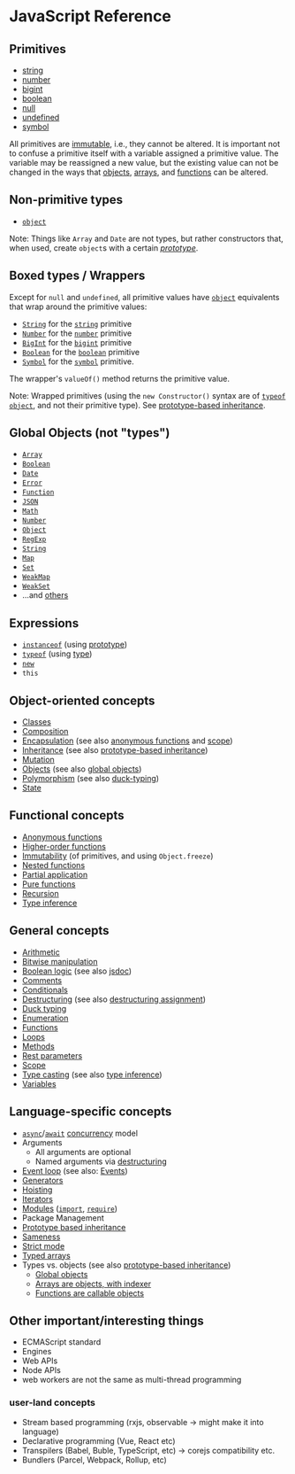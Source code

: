 # JavaScript Reference

## Primitives

- [string][type-string]
- [number][type-number]
- [bigint][type-bigint]
- [boolean][type-boolean]
- [null][type-null]
- [undefined][type-undefined]
- [symbol][type-symbol]

All primitives are [immutable][concept-immutable], i.e., they cannot be altered. It is important not to confuse a primitive itself with a variable assigned a primitive value. The variable may be reassigned a new value, but the existing value can not be changed in the ways that [objects][type-object], [arrays][type-array], and [functions][type-function] can be altered.

## Non-primitive types

- [`object`][type-object]

Note: Things like `Array` and `Date` are not types, but rather constructors that, when used, create `object`s with a certain [_prototype_][concept-prototype-inheritance].

## Boxed types / Wrappers

Except for `null` and `undefined`, all primitive values have [`object`][type-object] equivalents that wrap around the primitive values:

- [`String`][global-object-string] for the [`string`][type-string] primitive
- [`Number`][global-object-number] for the [`number`][type-number] primitive
- [`BigInt`][global-object-bigint] for the [`bigint`][type-bigint] primitive
- [`Boolean`][global-object-boolean] for the [`boolean`][type-boolean] primitive
- [`Symbol`][global-object-symbol] for the [`symbol`][type-symbol] primitive.

The wrapper's `valueOf()` method returns the primitive value.

Note: Wrapped primitives (using the `new Constructor()` syntax are of [`typeof`][keyword-typeof] [`object`][type-object], and not their primitive type). See [prototype-based inheritance][concept-prototype-inheritance].

[type-array]: ../../../reference/types/array.md
[type-bigint]: ../../../reference/types/big_integer.md
[type-boolean]: ../../../reference/types/boolean.md
[type-function]: ../../../reference/types/function.md
[type-null]: ../../../reference/types/null.md
[type-number]: ../../../reference/types/number.md
[type-object]: ../../../reference/types/object.md
[type-string]: ../../../reference/types/string.md
[type-symbol]: ../../../reference/types/symbol.md
[type-undefined]: ../../../reference/concepts/undefined.md

## Global Objects (not "types")

- [`Array`][global-object-array]
- [`Boolean`][global-object-boolean]
- [`Date`][global-object-date]
- [`Error`][global-object-error]
- [`Function`][global-object-function]
- [`JSON`][global-object-json]
- [`Math`][global-object-math]
- [`Number`][global-object-number]
- [`Object`][global-object-object]
- [`RegExp`][global-object-regexp]
- [`String`][global-object-string]
- [`Map`][global-object-map]
- [`Set`][global-object-set]
- [`WeakMap`][global-object-weakmap]
- [`WeakSet`][global-object-weakset]
- ...and [others][concept-global-objects]

[global-object-array]: ./objects/array.md
[global-object-boolean]: ./objects/boolean.md
[global-object-bigint]: ./objects/bigint.md
[global-object-date]: ./objects/date.md
[global-object-error]: ./objects/error.md
[global-object-function]: ./objects/function.md
[global-object-json]: ./objects/json.md
[global-object-map]: ./objects/map.md
[global-object-math]: ./objects/math.md
[global-object-number]: ./objects/number.md
[global-object-object]: ./objects/object.md
[global-object-promise]: ./objects/promise.md
[global-object-regexp]: ./objects/regexp.md
[global-object-set]: ./objects/set.md
[global-object-string]: ./objects/string.md
[global-object-symbol]: ./objects/symbol.md
[global-object-typed-array]: ./objects/typed-array.md
[global-object-weakmap]: ./objects/weakmap.md
[global-object-weakset]: ./objects/weakset.md

## Expressions

- [`instanceof`][keyword-instanceof] (using [prototype][concept-prototype-inheritance])
- [`typeof`][keyword-typeof] (using [type][concept-prototype-inheritance])
- [`new`][keyword-new]
- `this`

## Object-oriented concepts

- [Classes][concept-classes]
- [Composition][concept-composition]
- [Encapsulation][concept-encapsulation] (see also [anonymous functions][concept-anonymous-functions] and [scope][concept-scope])
- [Inheritance][concept-inheritance] (see also [prototype-based inheritance][concept-prototype-inheritance])
- [Mutation][concept-mutation]
- [Objects][concept-objects] (see also [global objects][concept-global-objects])
- [Polymorphism][concept-polymorphism] (see also [duck-typing][concept-duck-typing])
- [State][concept-state]

[concept-classes]: ../../../reference/concepts/classes.md
[concept-composition]: ../../../reference/concepts/composition.md
[concept-encapsulation]: ../../../reference/concepts/encapsulation.md
[concept-inheritance]: ../../../reference/concepts/inheritance.md
[concept-mutation]: ../../../reference/concepts/mutation.md
[concept-objects]: ../../../reference/concepts/objects.md
[concept-polymorphism]: ../../../reference/concepts/polymorphism.md
[concept-state]: ../../../reference/concepts/state.md

## Functional concepts

- [Anonymous functions][concept-anonymous-functions]
- [Higher-order functions][concept-higher-order-functions]
- [Immutability][concept-immutable] (of primitives, and using `Object.freeze`)
- [Nested functions][concept-nested-functions]
- [Partial application][concept-partial-application]
- [Pure functions][concept-pure-functions]
- [Recursion][concept-recursion]
- [Type inference][concept-type-inference]

[concept-anonymous-functions]: ../../../reference/concepts/anonymous_functions.md
[concept-higher-order-functions]: ../../../reference/concepts/higher_order_functions.md
[concept-immutable]: ../../../reference/concepts/immutability.md
[concept-nested-functions]: ../../../reference/concepts/nested_functions.md
[concept-partial-application]: ../../../reference/concepts/partial_application.md
[concept-pure-functions]: ../../../reference/concepts/pure_functions.md
[concept-recursion]: ../../../reference/concepts/recursion.md
[concept-type-inference]: ../../../reference/concepts/type_inference.md

## General concepts

- [Arithmetic][concept-arithmetic]
- [Bitwise manipulation][concept-bitwise-manipulation]
- [Boolean logic][concept-boolean-logic] (see also [jsdoc][platforms-jsdoc])
- [Comments][concept-comments]
- [Conditionals][concept-conditionals]
- [Destructuring][concept-destructuring] (see also [destructuring assignment][concept-destructuring-assignment])
- [Duck typing][concept-duck-typing]
- [Enumeration][concept-enumeration]
- [Functions][concept-functions]
- [Loops][concept-loops]
- [Methods][concept-methods]
- [Rest parameters][concept-rest-parameters]
- [Scope][concept-scope]
- [Type casting][concept-type-casting] (see also [type inference][concept-type-inference])
- [Variables][concept-variables]

[concept-arithmetic]: ../../../reference/concepts/arithmetic.md
[concept-bitwise-manipulation]: ../../../reference/concepts/bitwise_manipulation.md
[concept-boolean-logic]: ../../../reference/concepts/boolean_logic.md
[concept-comments]: ../../../reference/concepts/comments.md
[concept-conditionals]: ../../../reference/concepts/conditionals.md
[concept-destructuring]: ../../../reference/concepts/destructuring.md
[concept-destructuring-assignment]: ../../../reference/concepts/destructuring_assignment.md
[concept-duck-typing]: ../../../reference/concepts/duck_typing.md
[concept-enumeration]: ../../../reference/concepts/enumeration.md
[concept-functions]: ../../../reference/concepts/functions.md
[concept-loops]: ../../../reference/concepts/loops.md
[concept-methods]: ../../../reference/concepts/methods.md
[concept-rest-parameters]: ../../../reference/concepts/rest_parameters.md
[concept-scope]: ../../../reference/concepts/scope.md
[concept-type-casting]: ../../../reference/concepts/type_casting.md
[concept-variables]: ../../../reference/concepts/variables.md

## Language-specific concepts

- [`async`][keyword-async]/[`await`][keyword-await] [concurrency][concept-concurrency] model
- Arguments
  - All arguments are optional
  - Named arguments via [destructuring][concept-destructuring]
- [Event loop][concept-event-loop] (see also: [Events][concept-events])
- [Generators][concept-generators]
- [Hoisting][concept-hoisting]
- [Iterators][concept-iterators]
- [Modules][concept-modules] ([`import`][keyword-import], [`require`][keyword-require])
- Package Management
- [Prototype based inheritance][concept-prototype-inheritance]
- [Sameness][concept-sameness]
- [Strict mode][concept-strict-mode]
- [Typed arrays][global-object-typed-array]
- Types vs. objects (see also [prototype-based inheritance][concept-prototype-inheritance])
  - [Global objects][concept-global-objects]
  - [Arrays are objects, with indexer][global-object-array]
  - [Functions are callable objects][global-object-function]

[concept-concurrency]: ../../../reference/concepts/concurrency.md
[concept-events]: ./info/events.md
[concept-event-loop]: ./info/event_loop.md
[concept-generators]: ./info/generators.md
[concept-global-objects]: ./info/global_objects.md
[concept-hoisting]: ./info/hoisting.md
[concept-iterators]: ./info/iterators.md
[concept-modules]: ./info/modules.md
[concept-prototype-inheritance]: ./info/prototype_inheritance.md
[concept-sameness]: ./info/sameness.md
[concept-strict-mode]: ./info/strict_mode.md
[keyword-async]: ./keywords/async.md
[keyword-await]: ./keywords/await.md
[keyword-new]: ./keywords/new.md
[keyword-import]: ./keywords/import.md
[keyword-instanceof]: ./keywords/instanceof.md
[keyword-require]: ./keywords/require.md
[keyword-typeof]: ./keywords/typeof.md
[platforms-jsdoc]: ../../../reference/tooling/jsdoc.md

## Other important/interesting things

- ECMAScript standard
- Engines
- Web APIs
- Node APIs
- web workers are not the same as multi-thread programming

### user-land concepts

- Stream based programming (rxjs, observable -> might make it into language)
- Declarative programming (Vue, React etc)
- Transpilers (Babel, Buble, TypeScript, etc) -> corejs compatibility etc.
- Bundlers (Parcel, Webpack, Rollup, etc)
